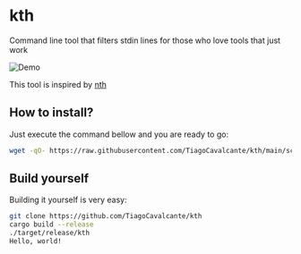 # kth

Command line tool that filters stdin lines for those who love tools that just work

![Demo](https://user-images.githubusercontent.com/62714153/210451542-eb5e37d0-8e32-4487-a62e-c50c2a2ea9b1.gif)

This tool is inspired by [nth](https://github.com/coledot/nth)

## How to install?

Just execute the command bellow and you are ready to go:
```sh
wget -qO- https://raw.githubusercontent.com/TiagoCavalcante/kth/main/scripts/install.sh | bash
```

## Build yourself
Building it yourself is very easy:
```sh
git clone https://github.com/TiagoCavalcante/kth
cargo build --release
./target/release/kth
Hello, world!
```
